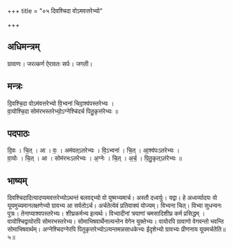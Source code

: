 +++
title = "०५ दिवश्चिदा वोऽमवत्तरेभ्यो"

+++
## अधिमन्त्रम्
ग्रावाणः। जरत्कर्ण ऐरावतः सर्पः। जगती।

## मन्त्रः
दि॒वश्चि॒दा वोऽम॑वत्तरेभ्यो वि॒भ्वना॑ चिदा॒श्व॑पस्तरेभ्यः ।  
वा॒योश्चि॒दा सोम॑रभस्तरेभ्यो॒ऽग्नेश्चि॑दर्च पितु॒कृत्त॑रेभ्यः ॥

## पदपाठः
दि॒वः । चि॒त् । आ । वः॒ । अम॑वत्ऽतरेभ्यः । वि॒ऽभ्वना॑ । चि॒त् । आ॒श्व॑पःऽतरेभ्यः ।  
वा॒योः । चि॒त् । आ । सोम॑रभःऽतरेभ्यः । अ॒ग्नेः । चि॒त् । अ॒र्च॒ । पि॒तु॒कृत्ऽत॑रेभ्यः ॥

## भाष्यम्
दिवश्चिदादित्यादप्यमवत्तरेभ्योऽथन्तं बलवद्भ्यो वो युष्मभ्यमार्च। अस्तौ दध्वर्युः। यद्वा। हे अध्वर्व्यादयः वो यूयमुच्यमानलक्षणेभ्यो ग्रावभ्य आ सर्वतोऽर्च। अर्चतेत्येवं प्रतिवाक्यं योज्यम्। विभ्वना चित्। विभ्वा सुधन्वनः पुत्रः। तेनाप्याश्वपस्तरेभ्यः। शीघ्रकर्मभ्य इत्यर्थः। विभ्वादीनां त्रयाणां चमसादिशीघ्र कर्म प्रसिद्धम् । वायोश्चिद्वायोरपि सोमरभस्तरेभ्य। सोमाभिषवार्थेनात्यन्तेन वेगेन युक्तेभ्यः। वायोरपि ग्रावाणो वेगवन्तो भवन्ति सोमाभिषवार्थम्। अग्नेश्चिदग्नेरपि पितुकृत्तरेभ्योऽत्यन्तमन्नसाधकेभ्यः ईदृशेभ्यो ग्रावभ्यः प्रीणनाय यूयमर्चतेति॥५॥